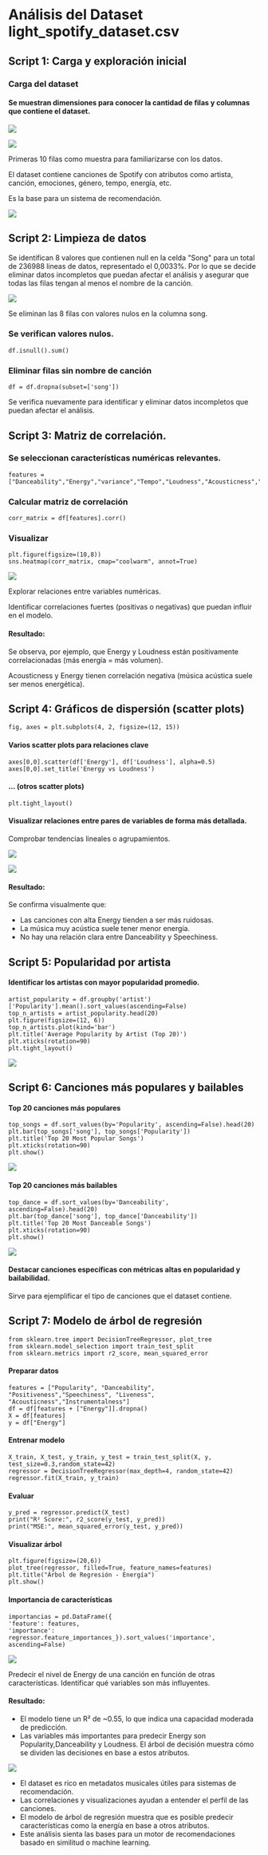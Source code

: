 # Análisis del Dataset light_spotify_dataset.csv

## Script 1: Carga y exploración inicial

### Carga del dataset

#### Se muestran dimensiones para conocer la cantidad de filas y columnas que contiene el dataset.
![](./media/image1.png)

![](./media/image2.png)

Primeras 10 filas como muestra para familiarizarse con los datos.

El dataset contiene canciones de Spotify con atributos como artista, canción, emociones, género, tempo, energía, etc.

Es la base para un sistema de recomendación.

![](./media/image8.png)

## Script 2: Limpieza de datos

Se identifican 8 valores que contienen null en la celda "Song" para un total de 236988 lineas de datos, representado el 0,0033%. Por lo que se decide eliminar datos incompletos que puedan afectar el análisis y asegurar que todas las filas tengan al menos el nombre de la canción.

![](./media/image7.png)

Se eliminan las 8 filas con valores nulos en la columna song.

### Se verifican valores nulos.
```
df.isnull().sum()
```

### Eliminar filas sin nombre de canción
```
df = df.dropna(subset=['song'])
```

Se verifica nuevamente para identificar y eliminar datos incompletos que puedan afectar el análisis.

## Script 3: Matriz de correlación.

### Se seleccionan características numéricas relevantes.
```
features =["Danceability","Energy","variance","Tempo","Loudness","Acousticness","Instrumentalness","Speechiness","Positiveness","Popularity","Liveness"]
```
### Calcular matriz de correlación
```
corr_matrix = df[features].corr()
```
### Visualizar
```
plt.figure(figsize=(10,8))
sns.heatmap(corr_matrix, cmap="coolwarm", annot=True)
```

![](./media/image6.png)

Explorar relaciones entre variables numéricas.

Identificar correlaciones fuertes (positivas o negativas) que puedan
influir en el modelo.

#### Resultado:

Se observa, por ejemplo, que Energy y Loudness están positivamente
correlacionadas (más energía = más volumen).

Acousticness y Energy tienen correlación negativa (música acústica suele
ser menos energética).

## Script 4: Gráficos de dispersión (scatter plots)
```
fig, axes = plt.subplots(4, 2, figsize=(12, 15))
```
#### Varios scatter plots para relaciones clave
```
axes[0,0].scatter(df['Energy'], df['Loudness'], alpha=0.5)
axes[0,0].set_title('Energy vs Loudness')
```
#### ... (otros scatter plots)
```
plt.tight_layout()
```
#### Visualizar relaciones entre pares de variables de forma más detallada.

Comprobar tendencias lineales o agrupamientos.

![](./media/image5.png)

![](./media/image9.png)

#### Resultado:

Se confirma visualmente que:

- Las canciones con alta Energy tienden a ser más ruidosas.
- La música muy acústica suele tener menor energía.
- No hay una relación clara entre Danceability y Speechiness.

## Script 5: Popularidad por artista

#### Identificar los artistas con mayor popularidad promedio.
```
artist_popularity = df.groupby('artist')['Popularity'].mean().sort_values(ascending=False)
top_n_artists = artist_popularity.head(20)
plt.figure(figsize=(12, 6))
top_n_artists.plot(kind='bar')
plt.title('Average Popularity by Artist (Top 20)')
plt.xticks(rotation=90)
plt.tight_layout()
```
![](./media/image11.png)

## Script 6: Canciones más populares y bailables

#### Top 20 canciones más populares

```
top_songs = df.sort_values(by='Popularity', ascending=False).head(20)
plt.bar(top_songs['song'], top_songs['Popularity'])
plt.title('Top 20 Most Popular Songs')
plt.xticks(rotation=90)
plt.show()
```
![](./media/image4.png)

#### Top 20 canciones más bailables
```
top_dance = df.sort_values(by='Danceability',
ascending=False).head(20)
plt.bar(top_dance['song'], top_dance['Danceability'])
plt.title('Top 20 Most Danceable Songs')
plt.xticks(rotation=90)
plt.show()
```
![](./media/image10.png)

#### Destacar canciones específicas con métricas altas en popularidad y bailabilidad.

Sirve para ejemplificar el tipo de canciones que el dataset contiene.

## Script 7: Modelo de árbol de regresión

```
from sklearn.tree import DecisionTreeRegressor, plot_tree
from sklearn.model_selection import train_test_split
from sklearn.metrics import r2_score, mean_squared_error
```

#### Preparar datos
```
features = ["Popularity", "Danceability", "Positiveness","Speechiness", "Liveness", "Acousticness","Instrumentalness"]
df = df[features + ["Energy"]].dropna()
X = df[features]
y = df["Energy"]
```
#### Entrenar modelo
```
X_train, X_test, y_train, y_test = train_test_split(X, y, test_size=0.3,random_state=42)
regressor = DecisionTreeRegressor(max_depth=4, random_state=42)
regressor.fit(X_train, y_train)
```
#### Evaluar
```
y_pred = regressor.predict(X_test)
print("R² Score:", r2_score(y_test, y_pred))
print("MSE:", mean_squared_error(y_test, y_pred))
```
#### Visualizar árbol
```
plt.figure(figsize=(20,6))
plot_tree(regressor, filled=True, feature_names=features)
plt.title("Árbol de Regresión - Energía")
plt.show()
```
#### Importancia de características
```
importancias = pd.DataFrame({
'feature': features,
'importance': regressor.feature_importances_}).sort_values('importance', ascending=False)
```
![](./media/image12.png)

Predecir el nivel de Energy de una canción en función de otras características.
Identificar qué variables son más influyentes.

#### Resultado:

- El modelo tiene un R² de ~0.55, lo que indica una capacidad moderada de predicción.
- Las variables más importantes para predecir Energy son Popularity,Danceability y Loudness.
El árbol de decisión muestra cómo se dividen las decisiones en base a estos atributos.

![](./media/image3.png)

- El dataset es rico en metadatos musicales útiles para sistemas de recomendación.
- Las correlaciones y visualizaciones ayudan a entender el perfil de las canciones.
- El modelo de árbol de regresión muestra que es posible predecir características como la energía en base a otros atributos.
- Este análisis sienta las bases para un motor de recomendaciones basado en similitud o machine learning.
